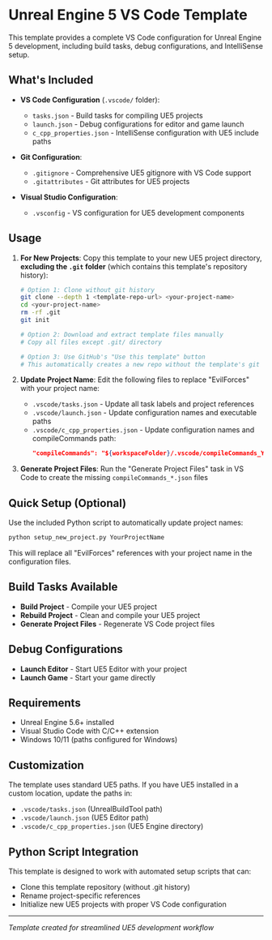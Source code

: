 # Unreal Engine 5 VS Code Template

This template provides a complete VS Code configuration for Unreal Engine 5 development, including build tasks, debug configurations, and IntelliSense setup.

## What's Included

- **VS Code Configuration** (`.vscode/` folder):
  - `tasks.json` - Build tasks for compiling UE5 projects
  - `launch.json` - Debug configurations for editor and game launch
  - `c_cpp_properties.json` - IntelliSense configuration with UE5 include paths

- **Git Configuration**:
  - `.gitignore` - Comprehensive UE5 gitignore with VS Code support
  - `.gitattributes` - Git attributes for UE5 projects

- **Visual Studio Configuration**:
  - `.vsconfig` - VS configuration for UE5 development components

## Usage

1. **For New Projects**: Copy this template to your new UE5 project directory, **excluding the `.git` folder** (which contains this template's repository history):
   ```bash
   # Option 1: Clone without git history
   git clone --depth 1 <template-repo-url> <your-project-name>
   cd <your-project-name>
   rm -rf .git
   git init
   
   # Option 2: Download and extract template files manually
   # Copy all files except .git/ directory
   
   # Option 3: Use GitHub's "Use this template" button
   # This automatically creates a new repo without the template's git history
   ```

2. **Update Project Name**: Edit the following files to replace "EvilForces" with your project name:
   - `.vscode/tasks.json` - Update all task labels and project references
   - `.vscode/launch.json` - Update configuration names and executable paths
   - `.vscode/c_cpp_properties.json` - Update configuration names and compileCommands path:
     ```json
     "compileCommands": "${workspaceFolder}/.vscode/compileCommands_YourProjectName.json"
     ```

3. **Generate Project Files**: Run the "Generate Project Files" task in VS Code to create the missing `compileCommands_*.json` files

## Quick Setup (Optional)

Use the included Python script to automatically update project names:
```bash
python setup_new_project.py YourProjectName
```

This will replace all "EvilForces" references with your project name in the configuration files.

## Build Tasks Available

- **Build Project** - Compile your UE5 project
- **Rebuild Project** - Clean and compile your UE5 project  
- **Generate Project Files** - Regenerate VS Code project files

## Debug Configurations

- **Launch Editor** - Start UE5 Editor with your project
- **Launch Game** - Start your game directly

## Requirements

- Unreal Engine 5.6+ installed
- Visual Studio Code with C/C++ extension
- Windows 10/11 (paths configured for Windows)

## Customization

The template uses standard UE5 paths. If you have UE5 installed in a custom location, update the paths in:
- `.vscode/tasks.json` (UnrealBuildTool path)
- `.vscode/launch.json` (UE5 Editor path)
- `.vscode/c_cpp_properties.json` (UE5 Engine directory)

## Python Script Integration

This template is designed to work with automated setup scripts that can:
- Clone this template repository (without .git history)
- Rename project-specific references
- Initialize new UE5 projects with proper VS Code configuration

---

*Template created for streamlined UE5 development workflow*

